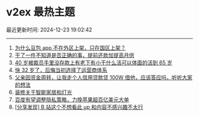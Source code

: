 # v2ex 最热主题

最近更新时间: 2024-12-23 19:02:42

--- 
1. [为什么豆包 app 不在外区上架，只在国区上架？](https://www.v2ex.com/t/1099493) 
2. [干了一件不知道是否正确的事，提前还款加提高月供](https://www.v2ex.com/t/1099495) 
3. [40 岁被裁员手里没存款上有老下有小干什么活可以体面的活到 65 岁](https://www.v2ex.com/t/1099503) 
4. [快 32 岁了，后悔当初选择了运营商体系](https://www.v2ex.com/t/1099527) 
5. [父亲因资金周转，让我走个人信用贷款贷 100W 借他，应该答应吗，听听大家的想法](https://www.v2ex.com/t/1099571) 
6. [装修关于智能家居和灯光](https://www.v2ex.com/t/1099498) 
7. [百度有望调整隐私策略，力挽苹果超百亿美元大单](https://www.v2ex.com/t/1099512) 
8. [[分享发现] B 站这个不想看此 up 和内容不感兴趣不太行](https://www.v2ex.com/t/1099546) 
